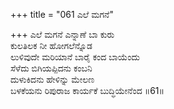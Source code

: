 +++
title = "061 ಎಲೆ ಮಗನೆ"

+++
ಎಲೆ ಮಗನೆ ಎನ್ನಾಣೆ ಬಾ ಕುರು  
ಕುಲತಿಲಕ ನೀ ಹೋಗಲೆನ್ನೊಡ  
ಲುಳಿವುದೇ ಮರಿಯಾನೆ ಬಾರೈ ಕಂದ ಬಾಯೆಂದು   
ಸೆಳೆದು ಬಿಗಿಯಪ್ಪಿದನು ಕಂಬನಿ  
ದುಳುಕಿದನು ಹೇಳಿನ್ನು ಮೇಲಣ  
ಬಳಕೆಯನು ರಿಪುರಾಜ ಕಾರ್ಯಕೆ ಬುದ್ಧಿಯೇನೆಂದ    ॥61॥